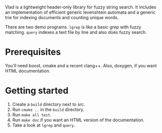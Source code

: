Vlad is a lightweight header-only library for fuzzy string search. It includes
an implementation of efficient generic levenshtein automata and a generic trie
for indexing documents and counting unique words. 

There are two demo programs. `lgrep` is like a basic grep with fuzzy matching. 
`query` indexes a text file by line and also does fuzzy search.

# Prerequisites

You'll need boost, cmake and a recent clang++. Also, doxygen, if you want 
HTML documentation.

# Getting started

1. Create a `build` directory next to src.
2. Run `cmake ..` in the `build` directory.
3. Run `make all test`.
4. Run `make doc` if you want an HTML version of the documentation.
4. Take a look at `lgrep` and `query`.
